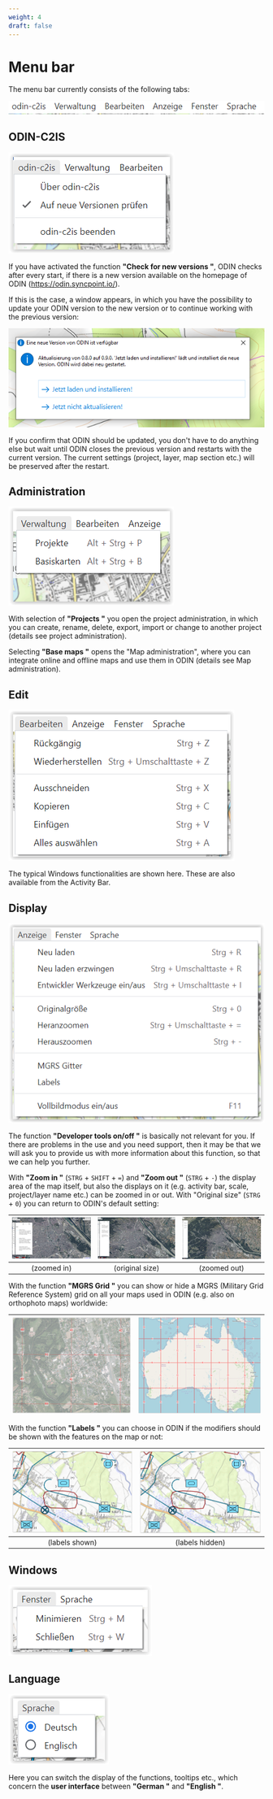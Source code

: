 ```yaml
---
weight: 4
draft: false
---
```


# Menu bar


The menu bar currently consists of the following tabs:



![](images/Menueleiste.png)


## **ODIN-C2IS**

![](images/odin_c2is.png)



If you have activated the function **"Check for new versions "**, ODIN checks after every start, if there is a new version available on the homepage of ODIN (<https://odin.syncpoint.io/>).



If this is the case, a window appears, in which you have the possibility to update your ODIN version to the new version or to continue working with the previous version:

![](images/odin_c2is_Aktualisierungsabfrage.png)



If you confirm that ODIN should be updated, you don't have to do anything else but wait until ODIN closes the previous version and restarts with the current version. The current settings (project, layer, map section etc.) will be preserved after the restart.



## **Administration**

![](images/Verwaltung.png)



With selection of **"Projects "** you open the project administration, in which you can create, rename, delete, export, import or change to another project (details see project administration).

Selecting **"Base maps "** opens the "Map administration", where you can integrate online and offline maps and use them in ODIN (details see Map administration).



## **Edit**

![](images/Bearbeiten.png)



The typical Windows functionalities are shown here. These are also available from the Activity Bar.



## **Display**

![](images/Anzeige_1.png)



The function **"Developer tools on/off "** is basically not relevant for you. If there are problems in the use and you need support, then it may be that we will ask you to provide us with more information about this function, so that we can help you further.



With **"Zoom in "** (`STRG` + `SHIFT` + `=`) and **"Zoom out "** (`STRG` + `-`) the display area of the map itself, but also the displays on it (e.g. activity bar, scale, project/layer name etc.) can be zoomed in or out. With "Original size" (`STRG` + `0`) you can return to ODIN's default setting:

| ![](images/Anzeige_2_Zoom_1.png) | ![](images/Anzeige_2_Zoom_2.png) | ![](images/Anzeige_2_Zoom_3.png) |
| :------------------------------: | :------------------------------: | :------------------------------: |
|           (zoomed in)            |         (original size)          |           (zoomed out)           |



With the function **"MGRS Grid "** you can show or hide a MGRS (Military Grid Reference System) grid on all your maps used in ODIN (e.g. also on orthophoto maps) worldwide:

| ![](images/Anzeige_3_MGRS_1.png) | ![](images/Anzeige_3_MGRS_2.png) |
| :------------------------------: | :------------------------------: |





With the function **"Labels "** you can choose in ODIN if the modifiers should be shown with the features on the map or not:

| ![](images/Anzeige_4_Labels_1.png) | ![](images/Anzeige_4_Labels_2.png) |
| :--------------------------------: | :--------------------------------: |
|           (labels shown)           |          (labels hidden)           |



## **Windows**

![](images/Fenster.png)



## **Language**

![](images/Sprache.png)



Here you can switch the display of the functions, tooltips etc., which concern the **user interface** between **"German "** and **"English "**.

